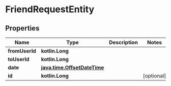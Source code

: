 
# FriendRequestEntity

## Properties
| Name | Type | Description | Notes |
| ------------ | ------------- | ------------- | ------------- |
| **fromUserId** | **kotlin.Long** |  |  |
| **toUserId** | **kotlin.Long** |  |  |
| **date** | [**java.time.OffsetDateTime**](java.time.OffsetDateTime.md) |  |  |
| **id** | **kotlin.Long** |  |  [optional] |



